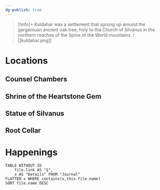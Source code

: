 ```yaml
---
dg-publish: true
---
```


> [!info]+
Kuldahar was a settlement that sprung up around the gargantuan ancient oak tree, holy to the Church of Silvanus in the northern reaches of the Spine of the World mountains.
![[kuldahar.png]]

# Locations
## Counsel Chambers
## Shrine of the Heartstone Gem

## Statue of Silvanus

## Root Cellar

# Happenings
```dataview
TABLE WITHOUT ID
	file.link AS "§", 
	x AS "Details" FROM "Journal"
FLATTEN x WHERE contains(x,this.file.name) 
SORT file.name DESC
```